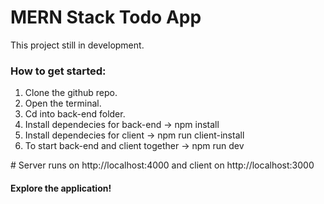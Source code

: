 <h1>MERN Stack Todo App</h1>
<p>This project still in development.</p>
<h3>How to get started:</h3>
<ol>
  <li>Clone the github repo.</li>
  <li>Open the terminal.</li>
  <li>Cd into back-end folder.</li>
  <li>Install dependecies for back-end &#8594; npm install</li>
  <li>Install dependecies for client &#8594; npm run client-install</li>
  <li>To start back-end and client together &#8594; npm run dev</li>
</ol>
# Server runs on http://localhost:4000 and client on http://localhost:3000
<h4>Explore the application!</h4>

